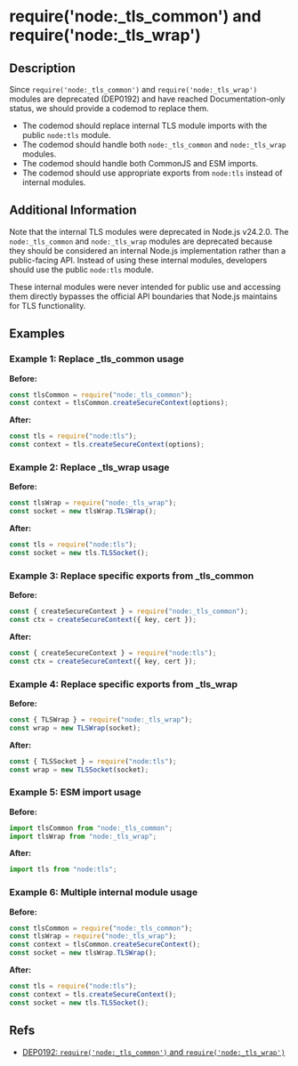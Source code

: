 # require('node:_tls_common') and require('node:_tls_wrap')

## Description

Since `require('node:_tls_common')` and `require('node:_tls_wrap')` modules are deprecated (DEP0192) and have reached Documentation-only status, we should provide a codemod to replace them.

- The codemod should replace internal TLS module imports with the public `node:tls` module.
- The codemod should handle both `node:_tls_common` and `node:_tls_wrap` modules.
- The codemod should handle both CommonJS and ESM imports.
- The codemod should use appropriate exports from `node:tls` instead of internal modules.

## Additional Information

Note that the internal TLS modules were deprecated in Node.js v24.2.0. The `node:_tls_common` and `node:_tls_wrap` modules are deprecated because they should be considered an internal Node.js implementation rather than a public-facing API. Instead of using these internal modules, developers should use the public `node:tls` module.

These internal modules were never intended for public use and accessing them directly bypasses the official API boundaries that Node.js maintains for TLS functionality.

## Examples

### Example 1: Replace _tls_common usage

**Before:**

```js
const tlsCommon = require("node:_tls_common");
const context = tlsCommon.createSecureContext(options);
```

**After:**

```js
const tls = require("node:tls");
const context = tls.createSecureContext(options);
```

### Example 2: Replace _tls_wrap usage

**Before:**

```js
const tlsWrap = require("node:_tls_wrap");
const socket = new tlsWrap.TLSWrap();
```

**After:**

```js
const tls = require("node:tls");
const socket = new tls.TLSSocket();
```

### Example 3: Replace specific exports from _tls_common

**Before:**

```js
const { createSecureContext } = require("node:_tls_common");
const ctx = createSecureContext({ key, cert });
```

**After:**

```js
const { createSecureContext } = require("node:tls");
const ctx = createSecureContext({ key, cert });
```

### Example 4: Replace specific exports from _tls_wrap

**Before:**

```js
const { TLSWrap } = require("node:_tls_wrap");
const wrap = new TLSWrap(socket);
```

**After:**

```js
const { TLSSocket } = require("node:tls");
const wrap = new TLSSocket(socket);
```

### Example 5: ESM import usage

**Before:**

```js
import tlsCommon from "node:_tls_common";
import tlsWrap from "node:_tls_wrap";
```

**After:**

```js
import tls from "node:tls";
```

### Example 6: Multiple internal module usage

**Before:**

```js
const tlsCommon = require("node:_tls_common");
const tlsWrap = require("node:_tls_wrap");
const context = tlsCommon.createSecureContext();
const socket = new tlsWrap.TLSWrap();
```

**After:**

```js
const tls = require("node:tls");
const context = tls.createSecureContext();
const socket = new tls.TLSSocket();
```

## Refs

- [DEP0192: `require('node:_tls_common')` and `require('node:_tls_wrap')`](https://nodejs.org/api/deprecations.html#dep0192)